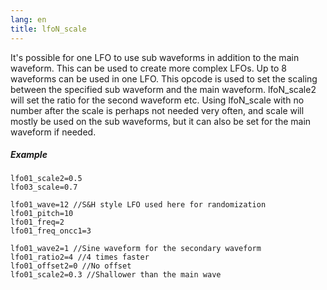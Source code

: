 ```yaml
---
lang: en
title: lfoN_scale
---
```

It's possible for one LFO to use sub waveforms in addition to the main waveform.
This can be used to create more complex LFOs.
Up to 8 waveforms can be used in one LFO.
This opcode is used to set the scaling between the specified sub waveform and
the main waveform. lfoN_scale2 will set the ratio for the second waveform etc.
Using lfoN_scale with no number after the scale is perhaps not needed very often,
and scale will mostly be used on the sub waveforms, but it can also be set for
the main waveform if needed.

##### Example

```
lfo01_scale2=0.5
lfo03_scale=0.7
```

```
lfo01_wave=12 //S&H style LFO used here for randomization
lfo01_pitch=10
lfo01_freq=2
lfo01_freq_oncc1=3

lfo01_wave2=1 //Sine waveform for the secondary waveform
lfo01_ratio2=4 //4 times faster
lfo01_offset2=0 //No offset
lfo01_scale2=0.3 //Shallower than the main wave
```
